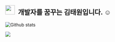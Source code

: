 ## <img src="https://raw.githubusercontent.com/iampavangandhi/iampavangandhi/master/gifs/Hi.gif" width="30px"> &nbsp;개발자를 꿈꾸는 김태원입니다. ☺️

![Github stats](https://github-readme-stats.vercel.app/api?username=kimtae9217&show_icons=true&theme=algolia&include_all_commits=true&count_private=true")

<a href="https://instagram.com/taewon_is1/"><img src="https://img.shields.io/badge/-@taewon_is1-E4405F?style=flat&logo=Instagram&logoColor=white"/></a>
